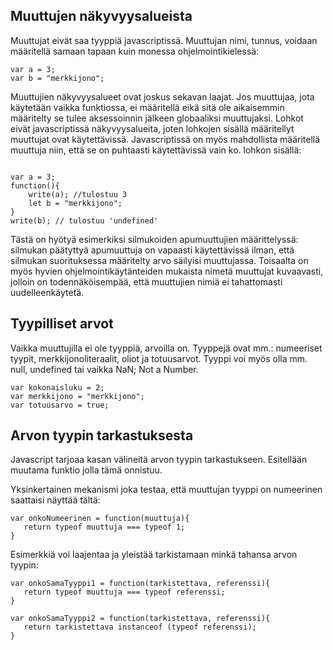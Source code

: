 Muuttujen näkyvyysalueista
----------

Muuttujat eivät saa tyyppiä javascriptissä. Muuttujan nimi, tunnus, voidaan määritellä samaan tapaan kuin monessa ohjelmointikielessä:

<pre><code>var a = 3;
var b = "merkkijono";
</code></pre>

Muuttujien näkyvyysalueet ovat joskus sekavan laajat. Jos muuttujaa, jota käytetään vaikka funktiossa, ei määritellä eikä sitä ole aikaisemmin määritelty se tulee aksessoinnin jälkeen globaaliksi muuttujaksi. Lohkot eivät javascriptissä näkyvyysalueita, joten lohkojen sisällä määritellyt muuttujat ovat käytettävissä. Javascriptissä on myös mahdollista määritellä muuttuja niin, että se on puhtaasti käytettävissä vain ko. lohkon sisällä:

<pre><code>
var a = 3;
function(){
	write(a); //tulostuu 3
	let b = "merkkijono";
}
write(b); // tulostuu 'undefined'
</code></pre>

Tästä on hyötyä esimerkiksi silmukoiden apumuuttujien määrittelyssä: silmukan päätyttyä apumuuttuja on vapaasti käytettävissä ilman, että silmukan suorituksessa määritelty arvo säilyisi muuttujassa. Toisaalta on myös hyvien ohjelmointikäytänteiden mukaista nimetä muuttujat kuvaavasti, jolloin on todennäköisempää, että muuttujien nimiä ei tahattomasti uudelleenkäytetä.

Tyypilliset arvot
------------

Vaikka muuttujilla ei ole tyyppiä, arvoilla on. Tyyppejä ovat mm.: numeeriset tyypit, merkkijonoliteraalit, oliot ja totuusarvot. Tyyppi voi myös olla mm. null, undefined tai vaikka NaN; Not a Number.

<pre><code>var kokonaisluku = 2;
var merkkijono = "merkkijono";
var totuusarvo = true;
</code></pre>

Arvon tyypin tarkastuksesta
------------

Javascript tarjoaa kasan välineitä arvon tyypin tarkastukseen. Esitellään muutama funktio jolla tämä onnistuu.

Yksinkertainen mekanismi joka testaa, että muuttujan tyyppi on numeerinen saattaisi näyttää tältä:
<pre><code>var onkoNumeerinen = function(muuttuja){
   return typeof muuttuja === typeof 1;
}
</code></pre>

Esimerkkiä voi laajentaa ja yleistää tarkistamaan minkä tahansa arvon tyypin:
<pre><code>var onkoSamaTyyppi1 = function(tarkistettava, referenssi){
   return typeof muuttuja === typeof referenssi;
}

var onkoSamaTyyppi2 = function(tarkistettava, referenssi){
   return tarkistettava instanceof (typeof referenssi);
}
</code></pre>

